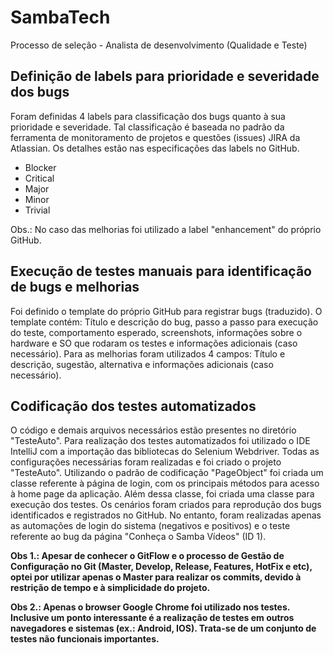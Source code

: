 # SambaTech
Processo de seleção - Analista de desenvolvimento (Qualidade e Teste)

## Definição de labels para prioridade e severidade dos bugs
Foram definidas 4 labels para classificação dos bugs quanto à sua prioridade e severidade. Tal classificação é baseada no padrão da ferramenta de monitoramento de projetos e questões (issues) JIRA da Atlassian. Os detalhes estão nas especificações das labels no GitHub.
* Blocker
* Critical
* Major
* Minor
* Trivial

Obs.: No caso das melhorias foi utilizado a label "enhancement" do próprio GitHub.

## Execução de testes manuais para identificação de bugs e melhorias
Foi definido o template do próprio GitHub para registrar bugs (traduzido). O template contém: Título e descrição do bug, passo a passo para execução do teste, comportamento esperado, screenshots, informações sobre o hardware e SO que rodaram os testes e informações adicionais (caso necessário). Para as melhorias foram utilizados 4 campos: Título e descrição, sugestão, alternativa e informações adicionais (caso necessário).

## Codificação dos testes automatizados
O código e demais arquivos necessários estão presentes no diretório "TesteAuto".
Para realização dos testes automatizados foi utilizado o IDE IntelliJ com a importação das bibliotecas do Selenium Webdriver. Todas as configurações necessárias foram realizadas e foi criado o projeto "TesteAuto". Utilizando o padrão de codificação "PageObject" foi criada um classe referente à página de login, com os principais métodos para acesso à home page da aplicação. Além dessa classe, foi criada uma classe para execução dos testes.
Os cenários foram criados para reprodução dos bugs identificados e registrados no GitHub. No entanto, foram realizadas apenas as automações de login do sistema (negativos e positivos) e o teste referente ao bug da página "Conheça o Samba Vídeos" (ID 1).

<b>Obs 1.: Apesar de conhecer o GitFlow e o processo de Gestão de Configuração no Git (Master, Develop, Release, Features, HotFix e etc), optei por utilizar apenas o Master para realizar os commits, devido à restrição de tempo e à simplicidade do projeto.</b>

<b>Obs 2.: Apenas o browser Google Chrome foi utilizado nos testes. Inclusive um ponto interessante é a realização de testes em outros navegadores e sistemas (ex.: Android, IOS). Trata-se de um conjunto de testes não funcionais importantes.


